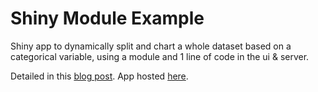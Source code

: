 # Shiny Module Example

Shiny app to dynamically split and chart a whole dataset based on a categorical variable, using a module and 1 line of code in the ui & server.

Detailed in this [blog post](blog.cultureofinsight.com/2018/01/reproducible-shiny-app-development-with-modules/). App hosted [here](https://cultureofinsight.shinyapps.io/module_example/).
